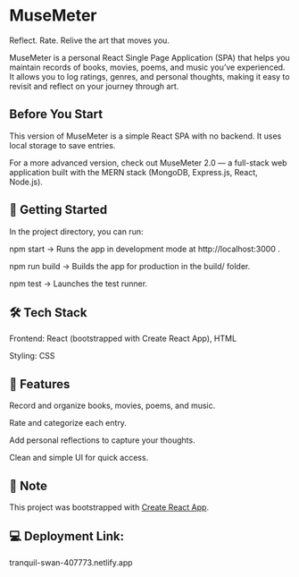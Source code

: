 # MuseMeter

Reflect. Rate. Relive the art that moves you.

MuseMeter is a personal React Single Page Application (SPA) that helps you maintain records of books, movies, poems, and music you’ve experienced. It allows you to log ratings, genres, and personal thoughts, making it easy to revisit and reflect on your journey through art.

## Before You Start

This version of MuseMeter is a simple React SPA with no backend. It uses local storage to save entries.

For a more advanced version, check out MuseMeter 2.0 — a full-stack web application built with the MERN stack (MongoDB, Express.js, React, Node.js).

## 🚀 Getting Started

In the project directory, you can run:

npm start → Runs the app in development mode at http://localhost:3000
.

npm run build → Builds the app for production in the build/ folder.

npm test → Launches the test runner.

## 🛠️ Tech Stack

Frontend: React (bootstrapped with Create React App), HTML

Styling: CSS

## 📖 Features

Record and organize books, movies, poems, and music.

Rate and categorize each entry.

Add personal reflections to capture your thoughts.

Clean and simple UI for quick access.

## 📌 Note

This project was bootstrapped with [Create React App](https://github.com/facebook/create-react-app).

## 💻 Deployment Link:

tranquil-swan-407773.netlify.app
